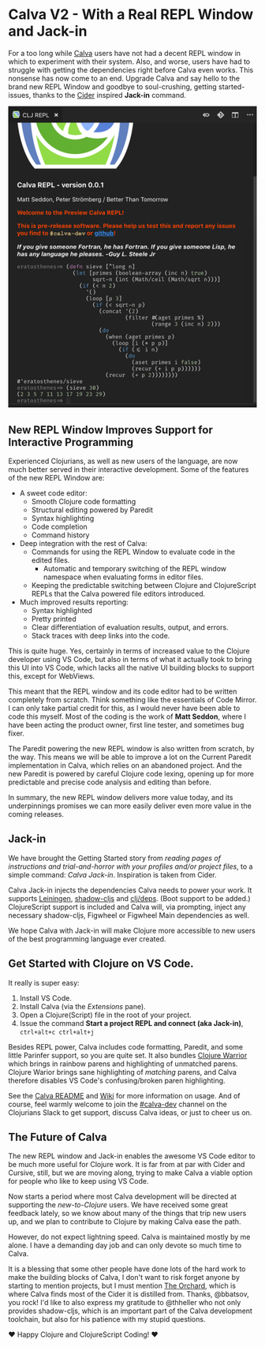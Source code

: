 # Calva V2 - With a Real REPL Window and Jack-in

For a too long while [Calva](https://github.com/BetterThanTomorrow/calva) users have not had a decent REPL window in which to experiment with their system. Also, and worse, users have had to struggle with getting the dependencies right before Calva even works. This nonsense has now come to an end. Upgrade Calva and say hello to the brand new REPL Window and goodbye to soul-crushing, getting started-issues, thanks to the [Cider](https://github.com/clojure-emacs/cider) inspired **Jack-in** command.

![Calva REPL Window Screenshot](repl-window-screenshot.png)

## New REPL Window Improves Support for Interactive Programming

Experienced Clojurians, as well as new users of the language, are now much better served in their interactive development. Some of the features of the new REPL Window are:
* A sweet code editor:
  * Smooth Clojure code formatting
  * Structural editing powered by Paredit
  * Syntax highlighting
  * Code completion
  * Command history
* Deep integration with the rest of Calva:
  * Commands for using the REPL Window to evaluate code in the edited files.
    * Automatic and temporary switching of the REPL window namespace when evaluating forms in editor files.
  * Keeping the predictable switching between Clojure and ClojureScript REPLs that the Calva powered file editors introduced.
* Much improved results reporting:
  * Syntax highlighted
  * Pretty printed
  * Clear differentiation of evaluation results, output, and errors.
  * Stack traces with deep links into the code.

This is quite huge. Yes, certainly in terms of increased value to the Clojure developer using VS Code, but also in terms of what it actually took to bring this UI into VS Code, which lacks all the native UI building blocks to support this, except for WebViews.

This meant that the REPL window and its code editor had to be written completely from scratch. Think something like the essentials of Code Mirror. I can only take partial credit for this, as I would never have been able to code this myself. Most of the coding is the work of **Matt Seddon**, where I have been acting the product owner, first line tester, and sometimes bug fixer.

The Paredit powering the new REPL window is also written from scratch, by the way. This means we will be able to improve a lot on the Current Paredit implementation in Calva, which relies on an abandoned project. And the new Paredit is powered by careful Clojure code lexing, opening up for more predictable and precise code analysis and editing than before.

In summary, the new REPL window delivers more value today, and its underpinnings promises we can more easily deliver even more value in the coming releases.

## Jack-in

We have brought the Getting Started story from *reading pages of instructions and trial-and-horror with your profiles and/or project files*, to a simple command: *Calva Jack-in*. Inspiration is taken from Cider.

Calva Jack-in injects the dependencies Calva needs to power your work. It supports [Leiningen](https://leiningen.org), [shadow-cljs](http://shadow-cljs.org) and [clj/deps](https://clojure.org/guides/deps_and_cli). (Boot support to be added.) ClojureScript support is included and Calva will, via prompting, inject any necessary shadow-cljs, Figwheel or Figwheel Main dependencies as well.

We hope Calva with Jack-in will make Clojure more accessible to new users of the best programming language ever created.

## Get Started with Clojure on VS Code.

It really is super easy:

1. Install VS Code.
2. Install Calva (via the *Extensions* pane). 
3. Open a Clojure(Script) file in the root of your project.
4. Issue the command **Start a project REPL and connect (aka Jack-in)**, `ctrl+alt+c ctrl+alt+j`

Besides REPL power, Calva includes code formatting, Paredit, and some little Parinfer support, so you are quite set. It also bundles [Clojure Warrior](https://github.com/tonsky/clojure-warrior) which brings in rainbow parens and highlighting of unmatched parens. Clojure Warior brings sane highlighting of *matching* parens, and Calva therefore disables VS Code's confusing/broken paren highlighting.

See the [Calva README](https://github.com/BetterThanTomorrow/calva/blob/master/README.md) and [Wiki](https://github.com/BetterThanTomorrow/calva/wiki) for more information on usage. And of course, feel warmly welcome to join the [#calva-dev](https://clojurians.slack.com/messages/calva-dev/) channel on the Clojurians Slack to get support, discuss Calva ideas, or just to cheer us on.

## The Future of Calva

The new REPL window and Jack-in enables the awesome VS Code editor to be much more useful for Clojure work. It is far from at par with Cider and Cursive, still, but we are moving along, trying to make Calva a viable option for people who like to keep using VS Code.

Now starts a period where most Calva development will be directed at supporting the *new-to-Clojure* users. We have received some great feedback lately, so we know about many of the things that trip new users up, and we plan to contribute to Clojure by making Calva ease the path.

However, do not expect lightning speed. Calva is maintained mostly by me alone. I have a demanding day job and can only devote so much time to Calva.

It is a blessing that some other people have done lots of the hard work to make the building blocks of Calva, I don't want to risk forget anyone by starting to mention projects, but I must mention [The Orchard](https://github.com/clojure-emacs/orchard), which is where Calva finds most of the Cider it is distilled from. Thanks, @bbatsov, you rock! I'd like to also express my gratitude to @thheller who not only provides shadow-cljs, which is an important part of the Calva development toolchain, but also for his patience with my stupid questions.

❤️ Happy Clojure and ClojureScript Coding! ❤️